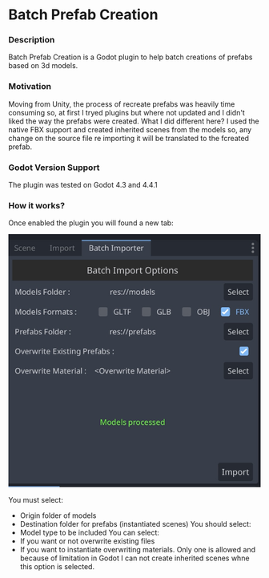 # Batch Prefab Creation
### Description
Batch Prefab Creation is a Godot plugin to help batch creations of prefabs based on 3d models.

### Motivation
Moving from Unity, the process of recreate prefabs was heavily time consuming so, at first I tryed plugins but where not updated and I didn't liked the way the prefabs were created.
What I did different here? I used the native FBX support and created inherited scenes from the models so, any change on the source file re importing it will be translated to the fcreated prefab.


### Godot Version Support
The plugin was tested on Godot 4.3 and 4.4.1


### How it works?
Once enabled the plugin you will found a new tab:
	
![image-1](addons/batch_prebab_creation/image-1.jpg)

You must select:
- Origin folder of models
- Destination folder for prefabs (instantiated scenes)
You should select:
- Model type to be included
You can select:
- If you want or not overwrite existing files
- If you want to instantiate overwriting materials. Only one is allowed and because of limitation in Godot I can not create inherited scenes whne this option is selected.
	